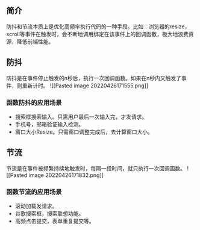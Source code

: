 ## 简介
防抖和节流本质上是优化高频率执行代码的一种手段。比如：浏览器的resize，scroll等事件在触发时，会不断地调用绑定在该事件上的回调函数，极大地浪费资源，降低前端性能。
## 防抖
防抖是在事件停止触发的n秒后，执行一次回调函数。如果在n秒内又触发了事件，则重新计时。
![[Pasted image 20220426171555.png]]
### 函数防抖的应用场景
+ 搜索框搜索输入。只需用户最后一次输入完，才发请求。
+ 手机号，邮箱验证输入检测。
+ 窗口大小Resize。只需窗口调整完成后，去计算窗口大小。
## 节流
节流是在事件被频繁持续地触发时，每隔一段时间，就只执行一次回调函数。
![[Pasted image 20220426171832.png]]
### 函数节流的应用场景
+ 滚动加载发请求。
+ 谷歌搜索框，搜索联想功能。
+ 高频点击提交，表单重复提交等。
